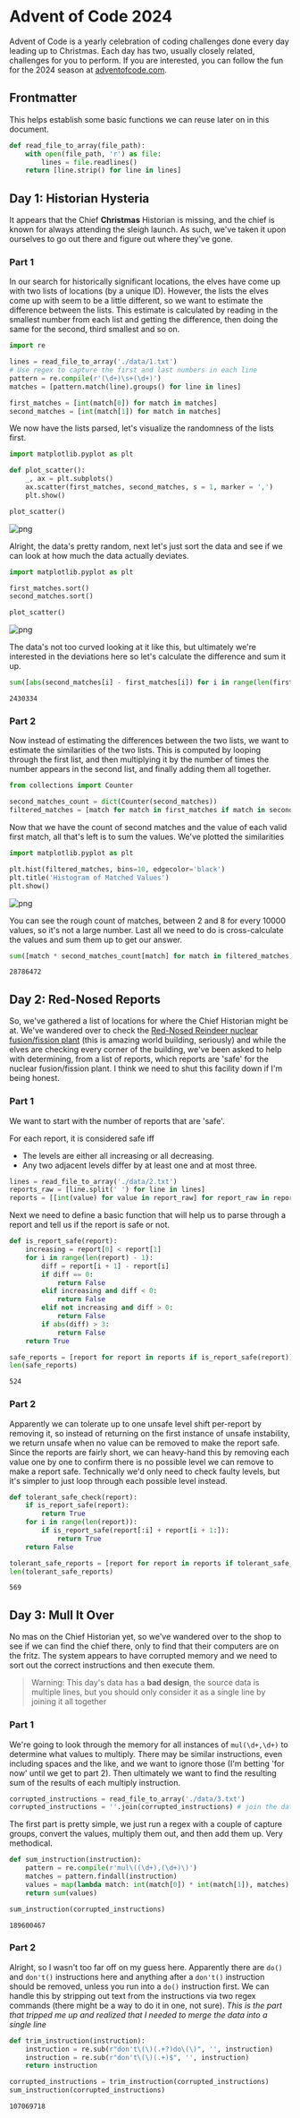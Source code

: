 # Advent of Code 2024

Advent of Code is a yearly celebration of coding challenges done every day leading up to Christmas. Each day has two, usually closely related, challenges for you to perform. If you are interested, you can follow the fun for the 2024 season at [adventofcode.com](https://www.adventofcode.com/2024).

## Frontmatter

This helps establish some basic functions we can reuse later on in this document.


```python
def read_file_to_array(file_path):
    with open(file_path, 'r') as file:
        lines = file.readlines()
    return [line.strip() for line in lines]
```

## Day 1: Historian Hysteria

It appears that the Chief **Christmas** Historian is missing, and the chief is known for always attending the sleigh launch. As such, we've taken it upon ourselves to go out there and figure out where they've gone.

### Part 1

In our search for historically significant locations, the elves have come up with two lists of locations (by a unique ID). However, the lists the elves come up with seem to be a little different, so we want to estimate the difference between the lists. This estimate is calculated by reading in the smallest number from each list and getting the difference, then doing the same for the second, third smallest and so on.


```python
import re

lines = read_file_to_array('./data/1.txt')
# Use regex to capture the first and last numbers in each line
pattern = re.compile(r'(\d+)\s+(\d+)')
matches = [pattern.match(line).groups() for line in lines]

first_matches = [int(match[0]) for match in matches]
second_matches = [int(match[1]) for match in matches]
```

We now have the lists parsed, let's visualize the randomness of the lists first.


```python
import matplotlib.pyplot as plt

def plot_scatter():
    _, ax = plt.subplots()
    ax.scatter(first_matches, second_matches, s = 1, marker = ',')
    plt.show()

plot_scatter()
```


    
![png](README_files/README_6_0.png)
    


Alright, the data's pretty random, next let's just sort the data and see if we can look at how much the data actually deviates.


```python
import matplotlib.pyplot as plt

first_matches.sort()
second_matches.sort()

plot_scatter()
```


    
![png](README_files/README_8_0.png)
    


The data's not too curved looking at it like this, but ultimately we're interested in the deviations here so let's calculate the difference and sum it up.


```python
sum([abs(second_matches[i] - first_matches[i]) for i in range(len(first_matches))])
```




    2430334



### Part 2

Now instead of estimating the differences between the two lists, we want to estimate the similarities of the two lists. This is computed by looping through the first list, and then multiplying it by the number of times the number appears in the second list, and finally adding them all together.


```python
from collections import Counter

second_matches_count = dict(Counter(second_matches))
filtered_matches = [match for match in first_matches if match in second_matches_count]
```

Now that we have the count of second matches and the value of each valid first match, all that's left is to sum the values. We've plotted the similarities


```python
import matplotlib.pyplot as plt

plt.hist(filtered_matches, bins=10, edgecolor='black')
plt.title('Histogram of Matched Values')
plt.show()
```


    
![png](README_files/README_14_0.png)
    


You can see the rough count of matches, between 2 and 8 for every 10000 values, so it's not a large number. Last all we need to do is cross-calculate the values and sum them up to get our answer.


```python
sum([match * second_matches_count[match] for match in filtered_matches])
```




    28786472



## Day 2: Red-Nosed Reports

So, we've gathered a list of locations for where the Chief Historian might be at. We've wandered over to check the [Red-Nosed Reindeer nuclear fusion/fission plant](https://adventofcode.com/2015/day/19) (this is amazing world building, seriously) and while the elves are checking every corner of the building, we've been asked to help with determining, from a list of reports, which reports are 'safe' for the nuclear fusion/fission plant. I think we need to shut this facility down if I'm being honest.



### Part 1

We want to start with the number of reports that are 'safe'.

For each report, it is considered safe iff

* The levels are either all increasing or all decreasing.
* Any two adjacent levels differ by at least one and at most three.


```python
lines = read_file_to_array('./data/2.txt')
reports_raw = [line.split(' ') for line in lines]
reports = [[int(value) for value in report_raw] for report_raw in reports_raw]
```

Next we need to define a basic function that will help us to parse through a report and tell us if the report is safe or not.


```python
def is_report_safe(report):
    increasing = report[0] < report[1]
    for i in range(len(report) - 1):
        diff = report[i + 1] - report[i]
        if diff == 0:
            return False
        elif increasing and diff < 0:
            return False
        elif not increasing and diff > 0:
            return False
        if abs(diff) > 3:
            return False
    return True

safe_reports = [report for report in reports if is_report_safe(report)]
len(safe_reports)
```




    524



### Part 2

Apparently we can tolerate up to one unsafe level shift per-report by removing it, so instead of returning on the first instance of unsafe instability, we return unsafe when no value can be removed to make the report safe. Since the reports are fairly short, we can heavy-hand this by removing each value one by one to confirm there is no possible level we can remove to make a report safe. Technically we'd only need to check faulty levels, but it's simpler to just loop through each possible level instead.


```python
def tolerant_safe_check(report):
    if is_report_safe(report):
        return True
    for i in range(len(report)):
        if is_report_safe(report[:i] + report[i + 1:]):
            return True
    return False

tolerant_safe_reports = [report for report in reports if tolerant_safe_check(report)]
len(tolerant_safe_reports)
```




    569



## Day 3: Mull It Over

No mas on the Chief Historian yet, so we've wandered over to the shop to see if we can find the chief there, only to find that their computers are on the fritz. The system appears to have corrupted memory and we need to sort out the correct instructions and then execute them.

> Warning: This day's data has a **bad design**, the source data is multiple lines, but you should only consider it as a single line by joining it all together

### Part 1

We're going to look through the memory for all instances of `mul(\d+,\d+)` to determine what values to multiply. There may be similar instructions, even including spaces and the like, and we want to ignore those (I'm betting 'for now' until we get to part 2). Then ultimately we want to find the resulting sum of the results of each multiply instruction.


```python
corrupted_instructions = read_file_to_array('./data/3.txt')
corrupted_instructions = ''.join(corrupted_instructions) # join the data due to the bad formatting of the source file
```

The first part is pretty simple, we just run a regex with a couple of capture groups, convert the values, multiply them out, and then add them up. Very methodical.


```python
def sum_instruction(instruction):
    pattern = re.compile(r'mul\((\d+),(\d+)\)')
    matches = pattern.findall(instruction)
    values = map(lambda match: int(match[0]) * int(match[1]), matches)
    return sum(values)

sum_instruction(corrupted_instructions)
```




    189600467



### Part 2

Alright, so I wasn't too far off on my guess here. Apparently there are `do()` and `don't()` instructions here and anything after a `don't()` instruction should be removed, unless you run into a `do()` instruction first. We can handle this by stripping out text from the instructions via two regex commands (there might be a way to do it in one, not sure). _This is the part that tripped me up and realized that I needed to merge the data into a single line_


```python
def trim_instruction(instruction):
    instruction = re.sub(r"don't\(\)(.+?)do\(\)", '', instruction)
    instruction = re.sub(r"don't\(\)(.+)$", '', instruction)
    return instruction

corrupted_instructions = trim_instruction(corrupted_instructions)
sum_instruction(corrupted_instructions)
```




    107069718


